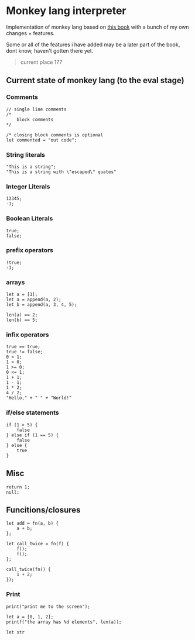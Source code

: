 # Monkey lang interpreter

Implementation of monkey lang based on [this book](https://interpreterbook.com/) with a bunch of my own changes + features.

Some or all of the features i have added may be a later part of the book, dont know, haven't gotten there yet.

> current place 177

## Current state of monkey lang (to the eval stage)

### Comments
```
// single line comments
/*
    block comments
*/

/* closing block comments is optional
let commented = "out code";
```

### String literals
```
"This is a string";
"This is a string with \"escaped\" quates"
```

### Integer Literals
```
12345;
-1;
```

### Boolean Literals
```
true;
false;
```

### prefix operators
```
!true;
-1;
```

### arrays
```
let a = [1];
let a = append(a, 2);
let b = append(a, 3, 4, 5);

len(a) == 2;
len(b) == 5;
```

### infix operators
```
true == true;
true != false;
0 < 1;
1 > 0;
1 >= 0;
0 <= 1;
1 + 1;
1 - 1;
1 * 2;
4 / 2;
"Hello," + " " + "World!"
```

### if/else statements
```
if (1 > 5) {
    false
} else if (1 == 5) {
    false
} else {
    true
}
```

## Misc
```
return 1;
null;
```

## Funcitions/closures
```
let add = fn(a, b) {
    a + b;
};

let call_twice = fn(f) {
    f();
    f();
};

call_twice(fn() {
    1 + 2;
});
```

### Print
```
print("print me to the screen");

let a = [0, 1, 2];
printf("the array has %d elements", len(a));

let str
```
